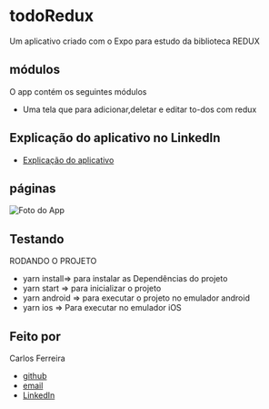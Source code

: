 # todoRedux
Um aplicativo criado com o Expo para estudo da biblioteca REDUX

## módulos

O app contém os seguintes módulos

* Uma tela que para adicionar,deletar e editar to-dos com redux

## Explicação do aplicativo no LinkedIn
* [Explicação do aplicativo](https://www.linkedin.com/posts/carlos-ferreira-4b2ba219a_redux-reactnative-activity-6796145496735010816-64YB)

## páginas
![Foto do App](https://github.com/CarlosSTS/todoRedux/blob/master/gifProject.jpg)

## Testando
RODANDO O PROJETO
* yarn install=>  para instalar as  Dependências do projeto
* yarn start => para inicializar o projeto
* yarn android => para executar o projeto no emulador android
* yarn ios => Para executar no emulador iOS

## Feito por

Carlos Ferreira
* [github](https://www.github.com/CarlosSTS)
* [email](mailto://carlossts826@gmail.com)
* [LinkedIn](https://www.linkedin.com/in/carlos-ferreira-4b2ba219a/)
